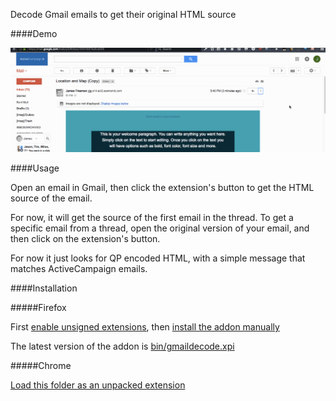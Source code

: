 Decode Gmail emails to get their original HTML source

####Demo

![Demo](demo.gif)

####Usage

Open an email in Gmail, then click the extension's button to get the HTML source of the email.

For now, it will get the source of the first email in the thread. To get a specific email from a thread, open the original version of your email, and then click on the extension's button.

For now it just looks for QP encoded HTML, with a simple message that matches ActiveCampaign emails.

####Installation

#####Firefox

First [enable unsigned extensions](http://www.thewindowsclub.com/allow-unsigned-extensions-installed-firefox), then [install the addon manually](https://www.accessfirefox.org/Install_Addon_Manually.php)

The latest version of the addon is [bin/gmaildecode.xpi](/raw/master/bin/gmaildecode.xpi)

#####Chrome

[Load this folder as an unpacked extension](https://developer.chrome.com/extensions/getstarted#unpacked)